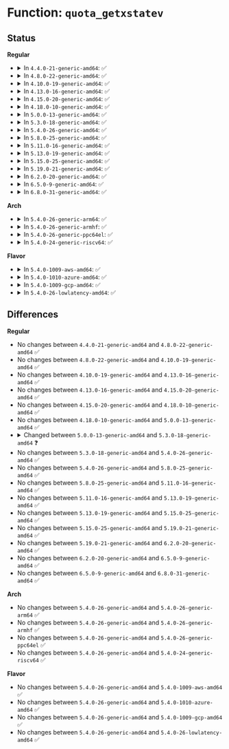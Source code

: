 # Function: <code>quota_getxstatev</code>

## Status
<b>Regular</b>
<ul>
<li>
<details>
<summary>In <code>4.4.0-21-generic-amd64</code>: ✅</summary>

```c
int quota_getxstatev(struct super_block * sb, void * addr)
```

```json
{
  "name": "quota_getxstatev",
  "collision_type": "Unique Static",
  "inline_type": "No",
  "funcs": [
    {
      "addr": 18446744071581421808,
      "name": "quota_getxstatev",
      "external": false,
      "loc": "fs/quota/quota.c:428",
      "file": "fs/quota/quota.c",
      "inline": "seen, unknown",
      "caller_inline": [],
      "caller_func": [
        "fs/quota/quota.c:SyS_quotactl"
      ]
    }
  ],
  "symbols": [
    {
      "addr": 18446744071581421808,
      "name": "quota_getxstatev",
      "section": ".text",
      "bind": "STB_LOCAL",
      "size": 204
    }
  ]
}
```
</details>
</li>
<li>
<details>
<summary>In <code>4.8.0-22-generic-amd64</code>: ✅</summary>

```c
int quota_getxstatev(struct super_block * sb, void * addr)
```

```json
{
  "name": "quota_getxstatev",
  "collision_type": "Unique Static",
  "inline_type": "No",
  "funcs": [
    {
      "addr": 18446744071581603424,
      "name": "quota_getxstatev",
      "external": false,
      "loc": "fs/quota/quota.c:456",
      "file": "fs/quota/quota.c",
      "inline": "seen, unknown",
      "caller_inline": [],
      "caller_func": [
        "fs/quota/quota.c:SyS_quotactl"
      ]
    }
  ],
  "symbols": [
    {
      "addr": 18446744071581603424,
      "name": "quota_getxstatev",
      "section": ".text",
      "bind": "STB_LOCAL",
      "size": 204
    }
  ]
}
```
</details>
</li>
<li>
<details>
<summary>In <code>4.10.0-19-generic-amd64</code>: ✅</summary>

```c
int quota_getxstatev(struct super_block * sb, void * addr)
```

```json
{
  "name": "quota_getxstatev",
  "collision_type": "Unique Static",
  "inline_type": "No",
  "funcs": [
    {
      "addr": 18446744071581691952,
      "name": "quota_getxstatev",
      "external": false,
      "loc": "fs/quota/quota.c:458",
      "file": "fs/quota/quota.c",
      "inline": "seen, unknown",
      "caller_inline": [],
      "caller_func": [
        "fs/quota/quota.c:SyS_quotactl"
      ]
    }
  ],
  "symbols": [
    {
      "addr": 18446744071581691952,
      "name": "quota_getxstatev",
      "section": ".text",
      "bind": "STB_LOCAL",
      "size": 204
    }
  ]
}
```
</details>
</li>
<li>
<details>
<summary>In <code>4.13.0-16-generic-amd64</code>: ✅</summary>

```c
int quota_getxstatev(struct super_block * sb, void * addr)
```

```json
{
  "name": "quota_getxstatev",
  "collision_type": "Unique Static",
  "inline_type": "No",
  "funcs": [
    {
      "addr": 18446744071581746096,
      "name": "quota_getxstatev",
      "external": false,
      "loc": "fs/quota/quota.c:458",
      "file": "fs/quota/quota.c",
      "inline": "seen, unknown",
      "caller_inline": [],
      "caller_func": [
        "fs/quota/quota.c:SyS_quotactl"
      ]
    }
  ],
  "symbols": [
    {
      "addr": 18446744071581746096,
      "name": "quota_getxstatev",
      "section": ".text",
      "bind": "STB_LOCAL",
      "size": 204
    }
  ]
}
```
</details>
</li>
<li>
<details>
<summary>In <code>4.15.0-20-generic-amd64</code>: ✅</summary>

```c
int quota_getxstatev(struct super_block * sb, void * addr)
```

```json
{
  "name": "quota_getxstatev",
  "collision_type": "Unique Static",
  "inline_type": "No",
  "funcs": [
    {
      "addr": 18446744071581893184,
      "name": "quota_getxstatev",
      "external": false,
      "loc": "fs/quota/quota.c:459",
      "file": "fs/quota/quota.c",
      "inline": "seen, unknown",
      "caller_inline": [],
      "caller_func": [
        "fs/quota/quota.c:SyS_quotactl"
      ]
    }
  ],
  "symbols": [
    {
      "addr": 18446744071581893184,
      "name": "quota_getxstatev",
      "section": ".text",
      "bind": "STB_LOCAL",
      "size": 204
    }
  ]
}
```
</details>
</li>
<li>
<details>
<summary>In <code>4.18.0-10-generic-amd64</code>: ✅</summary>

```c
int quota_getxstatev(struct super_block * sb, void * addr)
```

```json
{
  "name": "quota_getxstatev",
  "collision_type": "Unique Static",
  "inline_type": "No",
  "funcs": [
    {
      "addr": 18446744071582076320,
      "name": "quota_getxstatev",
      "external": false,
      "loc": "fs/quota/quota.c:460",
      "file": "fs/quota/quota.c",
      "inline": "seen, unknown",
      "caller_inline": [],
      "caller_func": [
        "fs/quota/quota.c:kernel_quotactl"
      ]
    }
  ],
  "symbols": [
    {
      "addr": 18446744071582076320,
      "name": "quota_getxstatev",
      "section": ".text",
      "bind": "STB_LOCAL",
      "size": 206
    }
  ]
}
```
</details>
</li>
<li>
<details>
<summary>In <code>5.0.0-13-generic-amd64</code>: ✅</summary>

```c
int quota_getxstatev(struct super_block * sb, void * addr)
```

```json
{
  "name": "quota_getxstatev",
  "collision_type": "Unique Static",
  "inline_type": "No",
  "funcs": [
    {
      "addr": 18446744071582170416,
      "name": "quota_getxstatev",
      "external": false,
      "loc": "fs/quota/quota.c:458",
      "file": "fs/quota/quota.c",
      "inline": "seen, unknown",
      "caller_inline": [],
      "caller_func": [
        "fs/quota/quota.c:kernel_quotactl"
      ]
    }
  ],
  "symbols": [
    {
      "addr": 18446744071582170416,
      "name": "quota_getxstatev",
      "section": ".text",
      "bind": "STB_LOCAL",
      "size": 206
    }
  ]
}
```
</details>
</li>
<li>
<details>
<summary>In <code>5.3.0-18-generic-amd64</code>: ✅</summary>

```c
int quota_getxstatev(struct super_block * sb, int type, void * addr)
```

```json
{
  "name": "quota_getxstatev",
  "collision_type": "Unique Static",
  "inline_type": "No",
  "funcs": [
    {
      "addr": 18446744071582333328,
      "name": "quota_getxstatev",
      "external": false,
      "loc": "fs/quota/quota.c:444",
      "file": "fs/quota/quota.c",
      "inline": "seen, unknown",
      "caller_inline": [],
      "caller_func": [
        "fs/quota/quota.c:do_quotactl"
      ]
    }
  ],
  "symbols": [
    {
      "addr": 18446744071582333328,
      "name": "quota_getxstatev",
      "section": ".text",
      "bind": "STB_LOCAL",
      "size": 219
    }
  ]
}
```
</details>
</li>
<li>
<details>
<summary>In <code>5.4.0-26-generic-amd64</code>: ✅</summary>

```c
int quota_getxstatev(struct super_block * sb, int type, void * addr)
```

```json
{
  "name": "quota_getxstatev",
  "collision_type": "Unique Static",
  "inline_type": "No",
  "funcs": [
    {
      "addr": 18446744071582432512,
      "name": "quota_getxstatev",
      "external": false,
      "loc": "fs/quota/quota.c:444",
      "file": "fs/quota/quota.c",
      "inline": "seen, unknown",
      "caller_inline": [],
      "caller_func": [
        "fs/quota/quota.c:do_quotactl"
      ]
    }
  ],
  "symbols": [
    {
      "addr": 18446744071582432512,
      "name": "quota_getxstatev",
      "section": ".text",
      "bind": "STB_LOCAL",
      "size": 219
    }
  ]
}
```
</details>
</li>
<li>
<details>
<summary>In <code>5.8.0-25-generic-amd64</code>: ✅</summary>

```c
int quota_getxstatev(struct super_block * sb, int type, void * addr)
```

```json
{
  "name": "quota_getxstatev",
  "collision_type": "Unique Static",
  "inline_type": "No",
  "funcs": [
    {
      "addr": 18446744071582728064,
      "name": "quota_getxstatev",
      "external": false,
      "loc": "fs/quota/quota.c:442",
      "file": "fs/quota/quota.c",
      "inline": "seen, unknown",
      "caller_inline": [],
      "caller_func": [
        "fs/quota/quota.c:do_quotactl"
      ]
    }
  ],
  "symbols": [
    {
      "addr": 18446744071582728064,
      "name": "quota_getxstatev",
      "section": ".text",
      "bind": "STB_LOCAL",
      "size": 217
    }
  ]
}
```
</details>
</li>
<li>
<details>
<summary>In <code>5.11.0-16-generic-amd64</code>: ✅</summary>

```c
int quota_getxstatev(struct super_block * sb, int type, void * addr)
```

```json
{
  "name": "quota_getxstatev",
  "collision_type": "Unique Static",
  "inline_type": "No",
  "funcs": [
    {
      "addr": 18446744071582800160,
      "name": "quota_getxstatev",
      "external": false,
      "loc": "fs/quota/quota.c:494",
      "file": "fs/quota/quota.c",
      "inline": "seen, unknown",
      "caller_inline": [],
      "caller_func": [
        "fs/quota/quota.c:do_quotactl"
      ]
    }
  ],
  "symbols": [
    {
      "addr": 18446744071582800160,
      "name": "quota_getxstatev",
      "section": ".text",
      "bind": "STB_LOCAL",
      "size": 217
    }
  ]
}
```
</details>
</li>
<li>
<details>
<summary>In <code>5.13.0-19-generic-amd64</code>: ✅</summary>

```c
int quota_getxstatev(struct super_block * sb, int type, void * addr)
```

```json
{
  "name": "quota_getxstatev",
  "collision_type": "Unique Static",
  "inline_type": "No",
  "funcs": [
    {
      "addr": 18446744071582827456,
      "name": "quota_getxstatev",
      "external": false,
      "loc": "fs/quota/quota.c:496",
      "file": "fs/quota/quota.c",
      "inline": "seen, unknown",
      "caller_inline": [],
      "caller_func": [
        "fs/quota/quota.c:do_quotactl"
      ]
    }
  ],
  "symbols": [
    {
      "addr": 18446744071582827456,
      "name": "quota_getxstatev",
      "section": ".text",
      "bind": "STB_LOCAL",
      "size": 217
    }
  ]
}
```
</details>
</li>
<li>
<details>
<summary>In <code>5.15.0-25-generic-amd64</code>: ✅</summary>

```c
int quota_getxstatev(struct super_block * sb, int type, void * addr)
```

```json
{
  "name": "quota_getxstatev",
  "collision_type": "Unique Static",
  "inline_type": "No",
  "funcs": [
    {
      "addr": 18446744071583159744,
      "name": "quota_getxstatev",
      "external": false,
      "loc": "fs/quota/quota.c:496",
      "file": "fs/quota/quota.c",
      "inline": "seen, unknown",
      "caller_inline": [],
      "caller_func": [
        "fs/quota/quota.c:do_quotactl"
      ]
    }
  ],
  "symbols": [
    {
      "addr": 18446744071583159744,
      "name": "quota_getxstatev",
      "section": ".text",
      "bind": "STB_LOCAL",
      "size": 217
    }
  ]
}
```
</details>
</li>
<li>
<details>
<summary>In <code>5.19.0-21-generic-amd64</code>: ✅</summary>

```c
int quota_getxstatev(struct super_block * sb, int type, void * addr)
```

```json
{
  "name": "quota_getxstatev",
  "collision_type": "Unique Static",
  "inline_type": "No",
  "funcs": [
    {
      "addr": 18446744071583649888,
      "name": "quota_getxstatev",
      "external": false,
      "loc": "fs/quota/quota.c:497",
      "file": "fs/quota/quota.c",
      "inline": "seen, unknown",
      "caller_inline": [],
      "caller_func": [
        "fs/quota/quota.c:do_quotactl"
      ]
    }
  ],
  "symbols": [
    {
      "addr": 18446744071583649888,
      "name": "quota_getxstatev",
      "section": ".text",
      "bind": "STB_LOCAL",
      "size": 239
    }
  ]
}
```
</details>
</li>
<li>
<details>
<summary>In <code>6.2.0-20-generic-amd64</code>: ✅</summary>

```c
int quota_getxstatev(struct super_block * sb, int type, void * addr)
```

```json
{
  "name": "quota_getxstatev",
  "collision_type": "Unique Static",
  "inline_type": "No",
  "funcs": [
    {
      "addr": 18446744071584255808,
      "name": "quota_getxstatev",
      "external": false,
      "loc": "fs/quota/quota.c:497",
      "file": "fs/quota/quota.c",
      "inline": "seen, unknown",
      "caller_inline": [],
      "caller_func": [
        "fs/quota/quota.c:do_quotactl"
      ]
    }
  ],
  "symbols": [
    {
      "addr": 18446744071584255808,
      "name": "quota_getxstatev",
      "section": ".text",
      "bind": "STB_LOCAL",
      "size": 239
    }
  ]
}
```
</details>
</li>
<li>
<details>
<summary>In <code>6.5.0-9-generic-amd64</code>: ✅</summary>

```c
int quota_getxstatev(struct super_block * sb, int type, void * addr)
```

```json
{
  "name": "quota_getxstatev",
  "collision_type": "Unique Static",
  "inline_type": "No",
  "funcs": [
    {
      "addr": 18446744071584486400,
      "name": "quota_getxstatev",
      "external": false,
      "loc": "fs/quota/quota.c:497",
      "file": "fs/quota/quota.c",
      "inline": "seen, unknown",
      "caller_inline": [],
      "caller_func": [
        "fs/quota/quota.c:do_quotactl"
      ]
    }
  ],
  "symbols": [
    {
      "addr": 18446744071584486400,
      "name": "quota_getxstatev",
      "section": ".text",
      "bind": "STB_LOCAL",
      "size": 239
    }
  ]
}
```
</details>
</li>
<li>
<details>
<summary>In <code>6.8.0-31-generic-amd64</code>: ✅</summary>

```c
int quota_getxstatev(struct super_block * sb, int type, void * addr)
```

```json
{
  "name": "quota_getxstatev",
  "collision_type": "Unique Static",
  "inline_type": "No",
  "funcs": [
    {
      "addr": 18446744071584709360,
      "name": "quota_getxstatev",
      "external": false,
      "loc": "fs/quota/quota.c:497",
      "file": "fs/quota/quota.c",
      "inline": "seen, unknown",
      "caller_inline": [],
      "caller_func": [
        "fs/quota/quota.c:do_quotactl"
      ]
    }
  ],
  "symbols": [
    {
      "addr": 18446744071584709360,
      "name": "quota_getxstatev",
      "section": ".text",
      "bind": "STB_LOCAL",
      "size": 239
    }
  ]
}
```
</details>
</li>
</ul>
<b>Arch</b>
<ul>
<li>
<details>
<summary>In <code>5.4.0-26-generic-arm64</code>: ✅</summary>

```c
int quota_getxstatev(struct super_block * sb, int type, void * addr)
```

```json
{
  "name": "quota_getxstatev",
  "collision_type": "Unique Static",
  "inline_type": "No",
  "funcs": [
    {
      "addr": 18446603336494047040,
      "name": "quota_getxstatev",
      "external": false,
      "loc": "fs/quota/quota.c:444",
      "file": "fs/quota/quota.c",
      "inline": "seen, unknown",
      "caller_inline": [],
      "caller_func": [
        "fs/quota/quota.c:do_quotactl"
      ]
    }
  ],
  "symbols": [
    {
      "addr": 18446603336494047040,
      "name": "quota_getxstatev",
      "section": ".text",
      "bind": "STB_LOCAL",
      "size": 324
    }
  ]
}
```
</details>
</li>
<li>
<details>
<summary>In <code>5.4.0-26-generic-armhf</code>: ✅</summary>

```c
int quota_getxstatev(struct super_block * sb, int type, void * addr)
```

```json
{
  "name": "quota_getxstatev",
  "collision_type": "Unique Static",
  "inline_type": "No",
  "funcs": [
    {
      "addr": 3227507768,
      "name": "quota_getxstatev",
      "external": false,
      "loc": "fs/quota/quota.c:444",
      "file": "fs/quota/quota.c",
      "inline": "seen, unknown",
      "caller_inline": [],
      "caller_func": [
        "fs/quota/quota.c:do_quotactl"
      ]
    }
  ],
  "symbols": [
    {
      "addr": 3227507768,
      "name": "quota_getxstatev",
      "section": ".text",
      "bind": "STB_LOCAL",
      "size": 368
    }
  ]
}
```
</details>
</li>
<li>
<details>
<summary>In <code>5.4.0-26-generic-ppc64el</code>: ✅</summary>

```c
int quota_getxstatev(struct super_block * sb, int type, void * addr)
```

```json
{
  "name": "quota_getxstatev",
  "collision_type": "Unique Static",
  "inline_type": "No",
  "funcs": [
    {
      "addr": 13835058055287700096,
      "name": "quota_getxstatev",
      "external": false,
      "loc": "fs/quota/quota.c:444",
      "file": "fs/quota/quota.c",
      "inline": "seen, unknown",
      "caller_inline": [],
      "caller_func": [
        "fs/quota/quota.c:do_quotactl"
      ]
    }
  ],
  "symbols": [
    {
      "addr": 13835058055287700096,
      "name": "quota_getxstatev",
      "section": ".text",
      "bind": "STB_LOCAL",
      "size": 344
    }
  ]
}
```
</details>
</li>
<li>
<details>
<summary>In <code>5.4.0-24-generic-riscv64</code>: ✅</summary>

```c
int quota_getxstatev(struct super_block * sb, int type, void * addr)
```

```json
{
  "name": "quota_getxstatev",
  "collision_type": "Unique Static",
  "inline_type": "No",
  "funcs": [
    {
      "addr": 18446743936273548144,
      "name": "quota_getxstatev",
      "external": false,
      "loc": "fs/quota/quota.c:444",
      "file": "fs/quota/quota.c",
      "inline": "seen, unknown",
      "caller_inline": [],
      "caller_func": [
        "fs/quota/quota.c:do_quotactl"
      ]
    }
  ],
  "symbols": [
    {
      "addr": 18446743936273548144,
      "name": "quota_getxstatev",
      "section": ".text",
      "bind": "STB_LOCAL",
      "size": 152
    }
  ]
}
```
</details>
</li>
</ul>
<b>Flavor</b>
<ul>
<li>
<details>
<summary>In <code>5.4.0-1009-aws-amd64</code>: ✅</summary>

```c
int quota_getxstatev(struct super_block * sb, int type, void * addr)
```

```json
{
  "name": "quota_getxstatev",
  "collision_type": "Unique Static",
  "inline_type": "No",
  "funcs": [
    {
      "addr": 18446744071582401248,
      "name": "quota_getxstatev",
      "external": false,
      "loc": "fs/quota/quota.c:444",
      "file": "fs/quota/quota.c",
      "inline": "seen, unknown",
      "caller_inline": [],
      "caller_func": [
        "fs/quota/quota.c:do_quotactl"
      ]
    }
  ],
  "symbols": [
    {
      "addr": 18446744071582401248,
      "name": "quota_getxstatev",
      "section": ".text",
      "bind": "STB_LOCAL",
      "size": 219
    }
  ]
}
```
</details>
</li>
<li>
<details>
<summary>In <code>5.4.0-1010-azure-amd64</code>: ✅</summary>

```c
int quota_getxstatev(struct super_block * sb, int type, void * addr)
```

```json
{
  "name": "quota_getxstatev",
  "collision_type": "Unique Static",
  "inline_type": "No",
  "funcs": [
    {
      "addr": 18446744071582338944,
      "name": "quota_getxstatev",
      "external": false,
      "loc": "fs/quota/quota.c:444",
      "file": "fs/quota/quota.c",
      "inline": "seen, unknown",
      "caller_inline": [],
      "caller_func": [
        "fs/quota/quota.c:do_quotactl"
      ]
    }
  ],
  "symbols": [
    {
      "addr": 18446744071582338944,
      "name": "quota_getxstatev",
      "section": ".text",
      "bind": "STB_LOCAL",
      "size": 219
    }
  ]
}
```
</details>
</li>
<li>
<details>
<summary>In <code>5.4.0-1009-gcp-amd64</code>: ✅</summary>

```c
int quota_getxstatev(struct super_block * sb, int type, void * addr)
```

```json
{
  "name": "quota_getxstatev",
  "collision_type": "Unique Static",
  "inline_type": "No",
  "funcs": [
    {
      "addr": 18446744071582391728,
      "name": "quota_getxstatev",
      "external": false,
      "loc": "fs/quota/quota.c:444",
      "file": "fs/quota/quota.c",
      "inline": "seen, unknown",
      "caller_inline": [],
      "caller_func": [
        "fs/quota/quota.c:do_quotactl"
      ]
    }
  ],
  "symbols": [
    {
      "addr": 18446744071582391728,
      "name": "quota_getxstatev",
      "section": ".text",
      "bind": "STB_LOCAL",
      "size": 219
    }
  ]
}
```
</details>
</li>
<li>
<details>
<summary>In <code>5.4.0-26-lowlatency-amd64</code>: ✅</summary>

```c
int quota_getxstatev(struct super_block * sb, int type, void * addr)
```

```json
{
  "name": "quota_getxstatev",
  "collision_type": "Unique Static",
  "inline_type": "No",
  "funcs": [
    {
      "addr": 18446744071582471264,
      "name": "quota_getxstatev",
      "external": false,
      "loc": "fs/quota/quota.c:444",
      "file": "fs/quota/quota.c",
      "inline": "seen, unknown",
      "caller_inline": [],
      "caller_func": [
        "fs/quota/quota.c:do_quotactl"
      ]
    }
  ],
  "symbols": [
    {
      "addr": 18446744071582471264,
      "name": "quota_getxstatev",
      "section": ".text",
      "bind": "STB_LOCAL",
      "size": 219
    }
  ]
}
```
</details>
</li>
</ul>

## Differences
<b>Regular</b>
<ul>
<li>
No changes between <code>4.4.0-21-generic-amd64</code> and <code>4.8.0-22-generic-amd64</code> ✅
</li>
<li>
No changes between <code>4.8.0-22-generic-amd64</code> and <code>4.10.0-19-generic-amd64</code> ✅
</li>
<li>
No changes between <code>4.10.0-19-generic-amd64</code> and <code>4.13.0-16-generic-amd64</code> ✅
</li>
<li>
No changes between <code>4.13.0-16-generic-amd64</code> and <code>4.15.0-20-generic-amd64</code> ✅
</li>
<li>
No changes between <code>4.15.0-20-generic-amd64</code> and <code>4.18.0-10-generic-amd64</code> ✅
</li>
<li>
No changes between <code>4.18.0-10-generic-amd64</code> and <code>5.0.0-13-generic-amd64</code> ✅
</li>
<li>
<details>
<summary>Changed between <code>5.0.0-13-generic-amd64</code> and <code>5.3.0-18-generic-amd64</code> ❓</summary>
<ul>
<li>
<b>Param added. </b>
<code>int type</code>
</li>
<li>
<b>Param reordered. </b>
<code>sb, addr</code> ➡️ <code>sb, type, addr</code>
</li>
</ul>
</details>
</li>
<li>
No changes between <code>5.3.0-18-generic-amd64</code> and <code>5.4.0-26-generic-amd64</code> ✅
</li>
<li>
No changes between <code>5.4.0-26-generic-amd64</code> and <code>5.8.0-25-generic-amd64</code> ✅
</li>
<li>
No changes between <code>5.8.0-25-generic-amd64</code> and <code>5.11.0-16-generic-amd64</code> ✅
</li>
<li>
No changes between <code>5.11.0-16-generic-amd64</code> and <code>5.13.0-19-generic-amd64</code> ✅
</li>
<li>
No changes between <code>5.13.0-19-generic-amd64</code> and <code>5.15.0-25-generic-amd64</code> ✅
</li>
<li>
No changes between <code>5.15.0-25-generic-amd64</code> and <code>5.19.0-21-generic-amd64</code> ✅
</li>
<li>
No changes between <code>5.19.0-21-generic-amd64</code> and <code>6.2.0-20-generic-amd64</code> ✅
</li>
<li>
No changes between <code>6.2.0-20-generic-amd64</code> and <code>6.5.0-9-generic-amd64</code> ✅
</li>
<li>
No changes between <code>6.5.0-9-generic-amd64</code> and <code>6.8.0-31-generic-amd64</code> ✅
</li>
</ul>
<b>Arch</b>
<ul>
<li>
No changes between <code>5.4.0-26-generic-amd64</code> and <code>5.4.0-26-generic-arm64</code> ✅
</li>
<li>
No changes between <code>5.4.0-26-generic-amd64</code> and <code>5.4.0-26-generic-armhf</code> ✅
</li>
<li>
No changes between <code>5.4.0-26-generic-amd64</code> and <code>5.4.0-26-generic-ppc64el</code> ✅
</li>
<li>
No changes between <code>5.4.0-26-generic-amd64</code> and <code>5.4.0-24-generic-riscv64</code> ✅
</li>
</ul>
<b>Flavor</b>
<ul>
<li>
No changes between <code>5.4.0-26-generic-amd64</code> and <code>5.4.0-1009-aws-amd64</code> ✅
</li>
<li>
No changes between <code>5.4.0-26-generic-amd64</code> and <code>5.4.0-1010-azure-amd64</code> ✅
</li>
<li>
No changes between <code>5.4.0-26-generic-amd64</code> and <code>5.4.0-1009-gcp-amd64</code> ✅
</li>
<li>
No changes between <code>5.4.0-26-generic-amd64</code> and <code>5.4.0-26-lowlatency-amd64</code> ✅
</li>
</ul>
